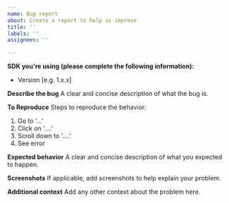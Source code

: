 ```yaml
---
name: Bug report
about: Create a report to help us improve
title: ''
labels: ''
assignees: ''

---
```


**SDK you're using (please complete the following information):**
 - Version [e.g. 1.x.x]

**Describe the bug**
A clear and concise description of what the bug is.

**To Reproduce**
Steps to reproduce the behavior:
1. Go to '...'
2. Click on '....'
3. Scroll down to '....'
4. See error

**Expected behavior**
A clear and concise description of what you expected to happen.

**Screenshots**
If applicable, add screenshots to help explain your problem.

**Additional context**
Add any other context about the problem here.
